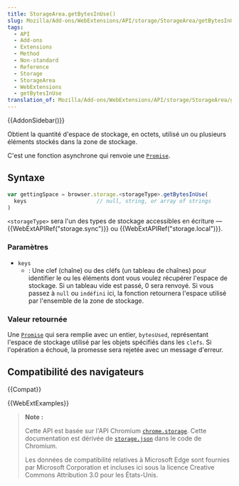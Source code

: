 ```yaml
---
title: StorageArea.getBytesInUse()
slug: Mozilla/Add-ons/WebExtensions/API/storage/StorageArea/getBytesInUse
tags:
  - API
  - Add-ons
  - Extensions
  - Method
  - Non-standard
  - Reference
  - Storage
  - StorageArea
  - WebExtensions
  - getBytesInUse
translation_of: Mozilla/Add-ons/WebExtensions/API/storage/StorageArea/getBytesInUse
---
```


{{AddonSidebar()}}

Obtient la quantité d'espace de stockage, en octets, utilisé un ou plusieurs éléments stockés dans la zone de stockage.

C'est une fonction asynchrone qui renvoie une [`Promise`](/fr/docs/Web/JavaScript/Reference/Objets_globaux/Promise).

## Syntaxe

```js
var gettingSpace = browser.storage.<storageType>.getBytesInUse(
  keys                      // null, string, or array of strings
)
```

`<storageType>` sera l'un des types de stockage accessibles en écriture — {{WebExtAPIRef("storage.sync")}} ou {{WebExtAPIRef("storage.local")}}.

### Paramètres

- `keys`
  - : Une clef (chaîne) ou des cléfs (un tableau de chaînes) pour identifier le ou les éléments dont vous voulez récupérer l'espace de stockage. Si un tableau vide est passé, 0 sera renvoyé. Si vous passez à `null` ou `indéfini` ici, la fonction retournera l'espace utilisé par l'ensemble de la zone de stockage.

### Valeur retournée

Une [`Promise`](/fr/docs/Web/JavaScript/Reference/Objets_globaux/Promise) qui sera remplie avec un entier, `bytesUsed`, représentant l'espace de stockage utilisé par les objets spécifiés dans les `clefs`. Si l'opération a échoué, la promesse sera rejetée avec un message d'erreur.

## Compatibilité des navigateurs

{{Compat}}

{{WebExtExamples}}

> **Note :**
>
> Cette API est basée sur l'API Chromium [`chrome.storage`](https://developer.chrome.com/extensions/storage). Cette documentation est dérivée de [`storage.json`](https://chromium.googlesource.com/chromium/src/+/master/extensions/common/api/storage.json) dans le code de Chromium.
>
> Les données de compatibilité relatives à Microsoft Edge sont fournies par Microsoft Corporation et incluses ici sous la licence Creative Commons Attribution 3.0 pour les États-Unis.
